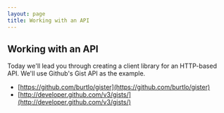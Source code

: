 ```yaml
---
layout: page
title: Working with an API
---
```


## Working with an API

Today we'll lead you through creating a client library for an HTTP-based API. We'll use Github's Gist API as the example.

* [https://github.com/burtlo/gister](https://github.com/burtlo/gister)
* [http://developer.github.com/v3/gists/](http://developer.github.com/v3/gists/)
